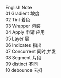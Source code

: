 
English Note <br>
01 Gradient 坡度 <br>
02 Tint 着色 <br>
03 Wrapper 包装 <br>
04 Apply 申请 应用 <br>
05 Layer 层 <br>
06 Indicates 指出 <br>
07 Concurrent 同时,并发 <br>
08 Segment 片段 <br>
09 distinct 不同 <br>
10 debounce 去抖 <br>

